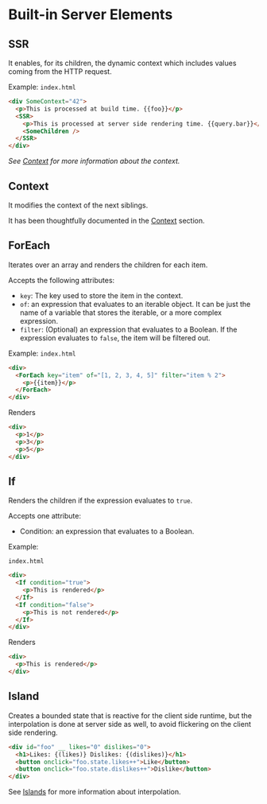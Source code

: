 # Built-in Server Elements

## SSR

It enables, for its children, the dynamic context which includes values coming
from the HTTP request.

Example: `index.html`

```html
<div SomeContext="42">
  <p>This is processed at build time. {{foo}}</p>
  <SSR>
    <p>This is processed at server side rendering time. {{query.bar}}</p>
    <SomeChildren />
  </SSR>
</div>
```

_See [Context](Context.md#static-and-ssr-context) for more information about the
context._

## Context

It modifies the context of the next siblings.

It has been thoughtfully documented in the [Context](/Context.md) section.

## ForEach

Iterates over an array and renders the children for each item.

Accepts the following attributes:

- `key`: The key used to store the item in the context.
- `of`: an expression that evaluates to an iterable object. It can be just the
  name of a variable that stores the iterable, or a more complex expression.
- `filter`: (Optional) an expression that evaluates to a Boolean. If the
  expression evaluates to `false`, the item will be filtered out.

Example: `index.html`

```html
<div>
  <ForEach key="item" of="[1, 2, 3, 4, 5]" filter="item % 2">
    <p>{{item}}</p>
  </ForEach>
</div>
```

Renders

```html
<div>
  <p>1</p>
  <p>3</p>
  <p>5</p>
</div>
```

## If

Renders the children if the expression evaluates to `true`.

Accepts one attribute:

- Condition: an expression that evaluates to a Boolean.

Example:

`index.html`

```html
<div>
  <If condition="true">
    <p>This is rendered</p>
  </If>
  <If condition="false">
    <p>This is not rendered</p>
  </If>
</div>
```

Renders

```html
<div>
  <p>This is rendered</p>
</div>
```

## Island

Creates a bounded state that is reactive for the client side runtime, but the
interpolation is done at server side as well, to avoid flickering on the client
side rendering.

```html
<div id="foo" __ likes="0" dislikes="0">
  <h1>Likes: {(likes)} Dislikes: {(dislikes)}</h1>
  <button onclick="foo.state.likes++">Like</button>
  <button onclick="foo.state.dislikes++">Dislike</button>
</div>
```

See [Islands](Islands.md) for more information about interpolation.
